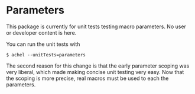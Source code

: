 # Parameters

This package is currently for unit tests testing macro parameters. No user or developer content is here.

You can run the unit tests with

    $ achel --unitTests=parameters

The second reason for this change is that the early parameter scoping was very liberal, which made making concise unit testing very easy. Now that the scoping is more precise, real macros must be used to each the parameters.
